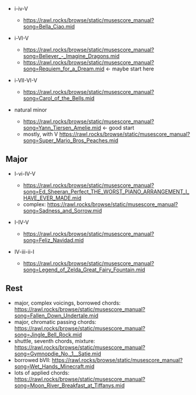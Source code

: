 



- i-iv-V
   - https://rawl.rocks/browse/static/musescore_manual?song=Bella_Ciao.mid
 
- i-VI-V
  - https://rawl.rocks/browse/static/musescore_manual?song=Believer_-_Imagine_Dragons.mid
  - https://rawl.rocks/browse/static/musescore_manual?song=Requiem_for_a_Dream.mid <- maybe start here

- i-VII-VI-V
  - https://rawl.rocks/browse/static/musescore_manual?song=Carol_of_the_Bells.mid

- natural minor
   - https://rawl.rocks/browse/static/musescore_manual?song=Yann_Tiersen_Amelie.mid <- good start
   - mostly, with V https://rawl.rocks/browse/static/musescore_manual?song=Super_Mario_Bros_Peaches.mid 

Major
---

- I-vi-IV-V
   - https://rawl.rocks/browse/static/musescore_manual?song=Ed_Sheeran_Perfect_THE_WORST_PIANO_ARRANGEMENT_I_HAVE_EVER_MADE.mid
   - complex: https://rawl.rocks/browse/static/musescore_manual?song=Sadness_and_Sorrow.mid

- I-IV-V
   - https://rawl.rocks/browse/static/musescore_manual?song=Feliz_Navidad.mid
 
- IV-iii-ii-I
   - https://rawl.rocks/browse/static/musescore_manual?song=Legend_of_Zelda_Great_Fairy_Fountain.mid


Rest
---

- major, complex voicings, borrowed chords: https://rawl.rocks/browse/static/musescore_manual?song=Fallen_Down_Undertale.mid
- major, chromatic passing chords: https://rawl.rocks/browse/static/musescore_manual?song=Jingle_Bell_Rock.mid
- shuttle, seventh chords, mixture: https://rawl.rocks/browse/static/musescore_manual?song=Gymnopdie_No._1__Satie.mid
- borrowed bVII: https://rawl.rocks/browse/static/musescore_manual?song=Wet_Hands_Minecraft.mid
- lots of applied chords: https://rawl.rocks/browse/static/musescore_manual?song=Moon_River_Breakfast_at_Tiffanys.mid

